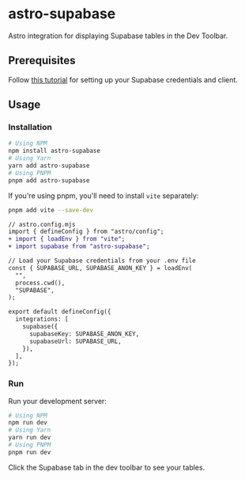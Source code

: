# astro-supabase

Astro integration for displaying Supabase tables in the Dev Toolbar. 

## Prerequisites

Follow [this tutorial](https://docs.astro.build/en/guides/backend/supabase/) for setting up your Supabase credentials and client.

## Usage

### Installation

```sh
# Using NPM
npm install astro-supabase
# Using Yarn
yarn add astro-supabase
# Using PNPM
pnpm add astro-supabase
```

If you're using pnpm, you'll need to install `vite` separately:

```sh
pnpm add vite --save-dev
```

```diff
// astro.config.mjs
import { defineConfig } from "astro/config";
+ import { loadEnv } from "vite";
+ import supabase from "astro-supabase";

// Load your Supabase credentials from your .env file
const { SUPABASE_URL, SUPABASE_ANON_KEY } = loadEnv(
  "",
  process.cwd(),
  "SUPABASE",
);

export default defineConfig({
  integrations: [
    supabase({
      supabaseKey: SUPABASE_ANON_KEY,
      supabaseUrl: SUPABASE_URL,
    }),
  ],
});
```

### Run

Run your development server:

```sh
# Using NPM
npm run dev
# Using Yarn
yarn run dev
# Using PNPM
pnpm run dev
```

Click the Supabase tab in the dev toolbar to see your tables.